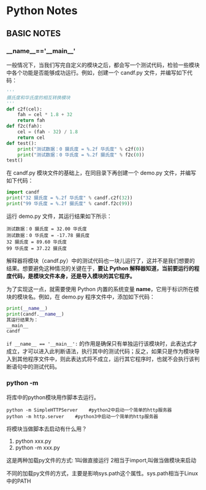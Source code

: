 # Python Notes

## BASIC NOTES

### \_\_name\_\_=='\_\_main\_\_'

一般情况下，当我们写完自定义的模块之后，都会写一个测试代码，检验一些模块中各个功能是否能够成功运行。例如，创建一个 candf.py 文件，并编写如下代码：

```python
'''
摄氏度和华氏度的相互转换模块
'''
def c2f(cel):
    fah = cel * 1.8 + 32
    return fah
def f2c(fah):
    cel = (fah - 32) / 1.8
    return cel
def test():
    print("测试数据：0 摄氏度 = %.2f 华氏度" % c2f(0))
    print("测试数据：0 华氏度 = %.2f 摄氏度" % f2c(0))
test()
```

在 candf.py 模块文件的基础上，在同目录下再创建一个 demo.py 文件，并编写如下代码：

```python
import candf
print("32 摄氏度 = %.2f 华氏度" % candf.c2f(32))
print("99 华氏度 = %.2f 摄氏度" % candf.f2c(99))
```

运行 demo.py 文件，其运行结果如下所示：

```text
测试数据：0 摄氏度 = 32.00 华氏度
测试数据：0 华氏度 = -17.78 摄氏度
32 摄氏度 = 89.60 华氏度
99 华氏度 = 37.22 摄氏度
```

解释器将模块（candf.py）中的测试代码也一块儿运行了，这并不是我们想要的结果。想要避免这种情况的关键在于，**要让 Python 解释器知道，当前要运行的程度代码，是模块文件本身，还是导入模块的其它程序。**

为了实现这一点，就需要使用 Python 内置的系统变量 __name__，它用于标识所在模块的模块名。例如，在 demo.py 程序文件中，添加如下代码：

```python
print(__name__)
print(candf.__name__)
其运行结果为：
__main__
candf
```

`if __name__ == '__main__':` 的作用是确保只有单独运行该模块时，此表达式才成立，才可以进入此判断语法，执行其中的测试代码；反之，如果只是作为模块导入到其他程序文件中，则此表达式将不成立，运行其它程序时，也就不会执行该判断语句中的测试代码。

### python -m

将库中的python模块用作脚本去运行。

```shell
python -m SimpleHTTPServer    #python2中启动一个简单的http服务器
python -m http.server    #python3中启动一个简单的http服务器
```

将模块当做脚本去启动有什么用？

1. python xxx.py
2. python -m xxx.py

这是两种加载py文件的方式:
1叫做直接运行
2相当于import,叫做当做模块来启动

 

不同的加载py文件的方式，主要是影响sys.path这个属性。sys.path相当于Linux中的PATH













